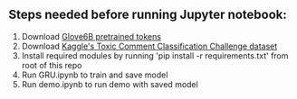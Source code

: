 ## Steps needed before running Jupyter notebook:
1. Download [Glove6B pretrained tokens](http://nlp.stanford.edu/data/glove.6B.zip)
2. Download [Kaggle's Toxic Comment Classification Challenge dataset](https://www.kaggle.com/c/jigsaw-toxic-comment-classification-challenge/data)
3. Install required modules by running 'pip install -r requirements.txt' from root of this repo
4. Run GRU.ipynb to train and save model
5. Run demo.ipynb to run demo with saved model
